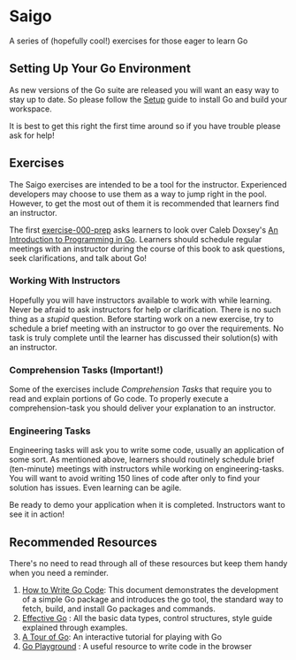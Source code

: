 # Saigo
A series of (hopefully cool!) exercises for those eager to learn Go


## Setting Up Your Go Environment

As new versions of the Go suite are released you will want an
easy way to stay up to date. So please follow the [Setup](setup-environment.md)
guide to install Go and build your workspace.

It is best to get this right the first time around so if you have
trouble please ask for help!


## Exercises

The Saigo exercises are intended to be a tool for the instructor. Experienced developers may choose
to use them as a way to jump right in the pool. However, to get the most out of them it is recommended that
learners find an instructor.

The first [exercise-000-prep](https://git.enova.com/nyukin/saigo/tree/master/exercise-000-prep) asks learners to look over Caleb
Doxsey's [An Introduction to Programming in Go](https://www.golang-book.com/books/intro). Learners should schedule regular
meetings with an instructor during the course of this book to ask questions, seek clarifications, and talk about Go!

### Working With Instructors

Hopefully you will have instructors available to work with while learning. Never be
afraid to ask instructors for help or clarification. There is no such thing as a _stupid_ question.
Before starting work on a new exercise, try to schedule a brief meeting with an instructor to go over the requirements.
No task is truly complete until the learner has discussed their solution(s) with an instructor.

### Comprehension Tasks (Important!)

Some of the exercises include _Comprehension Tasks_ that require you to read and explain
portions of Go code. To properly execute a comprehension-task you should deliver your explanation to
an instructor.

### Engineering Tasks

Engineering tasks will ask you to write some code, usually an application of some sort.
As mentioned above, learners should routinely schedule brief (ten-minute) meetings with instructors
while working on engineering-tasks. You will want to avoid writing 150 lines of code after only to
find your solution has issues. Even learning can be agile.

Be ready to demo your application when it is completed. Instructors want to see it in action!

## Recommended Resources

There's no need to read through all of these resources but keep them handy when you need a reminder.

  1. [How to Write Go Code](https://golang.org/doc/code.html): This document demonstrates the development of a simple Go package and introduces the go tool, the standard way to fetch, build, and install Go packages and commands.
  2. [Effective Go](https://golang.org/doc/effective_go.html) : All the basic data types, control structures, style guide explained through examples.
  3. [A Tour of Go](https://tour.golang.org/welcome/1): An interactive tutorial for playing with Go
  4. [Go Playground](https://play.golang.org/) : A useful resource to write code in the browser
